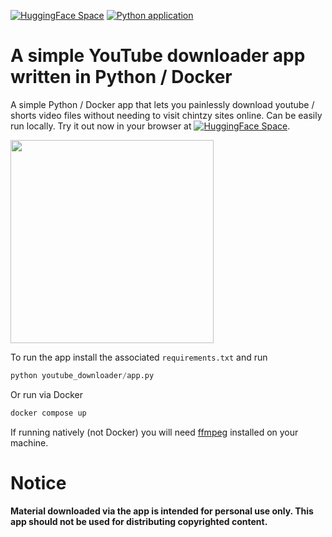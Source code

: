 [![HuggingFace Space](https://img.shields.io/badge/🤗-HuggingFace%20Space-cyan.svg)](https://huggingface.co/spaces/neonwatty/youtube_downloader) [![Python application](https://github.com/neonwatty/youtube_downloader/actions/workflows/python-app.yml/badge.svg)](https://github.com/neonwatty/youtube_downloader/actions/workflows/python-app.yml/python-app.yml)

# A simple YouTube downloader app written in Python / Docker

A simple Python / Docker app that lets you painlessly download youtube / shorts video files without needing to visit chintzy sites online.  Can be easily run locally.  Try it out now in your browser at [![HuggingFace Space](https://img.shields.io/badge/🤗-HuggingFace%20Space-cyan.svg)](https://huggingface.co/spaces/neonwatty/youtube_downloader).


<img align="center" src="https://github.com/jermwatt/readme_gifs/blob/main/youtube_download.gif" height="325">


To run the app install the associated `requirements.txt` and run

```python
python youtube_downloader/app.py
```

Or run via Docker

```sh
docker compose up
```

If running natively (not Docker) you will need [ffmpeg](https://www.ffmpeg.org/download.html) installed on your machine.

# Notice

**Material downloaded via the app is intended for personal use only.  This app should not be used for distributing copyrighted content.**
